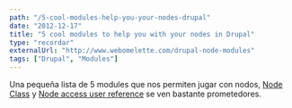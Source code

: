 ```yaml
---
path: "/5-cool-modules-help-you-your-nodes-drupal"
date: "2012-12-17"
title: "5 cool modules to help you with your nodes in Drupal"
type: "recordar"
externalUrl: "http://www.webomelette.com/drupal-node-modules"
tags: ["Drupal", "Modules"]
---
```


Una pequeña lista de 5 modules que nos permiten jugar con nodos, [Node Class](http://drupal.org/project/node_class) y [Node access user reference](http://drupal.org/project/nodeaccess_userreference) se ven bastante prometedores.
